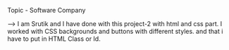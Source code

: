 Topic - Software Company

--> I am Srutik and I have done with this project-2 with html and css part.
I worked with CSS backgrounds and buttons with different styles.
and that i have to put in HTML Class or Id.
